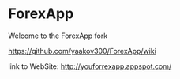 # ForexApp

Welcome to the ForexApp fork

https://github.com/yaakov300/ForexApp/wiki


link to WebSite:
http://youforrexapp.appspot.com/
